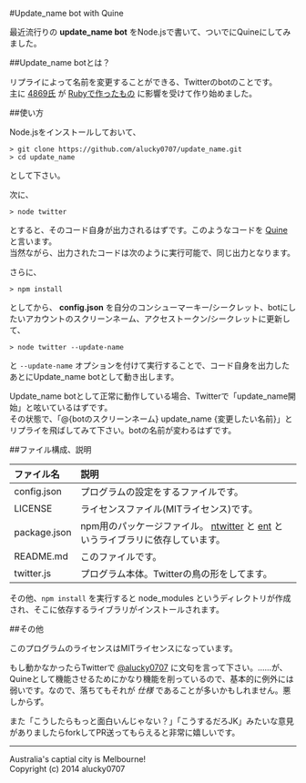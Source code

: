 #Update_name bot with Quine

最近流行りの __update_name bot__ をNode.jsで書いて、ついでにQuineにしてみました。

##Update_name botとは？

リプライによって名前を変更することができる、Twitterのbotのことです。  
主に [4869氏](https://twitter.com/sh4869sh) が [Rubyで作ったもの](https://github.com/4869/update_name) に影響を受けて作り始めました。

##使い方

Node.jsをインストールしておいて、

```
> git clone https://github.com/alucky0707/update_name.git
> cd update_name
```

として下さい。

次に、

```
> node twitter
```

とすると、そのコード自身が出力されるはずです。このようなコードを [Quine] と言います。  
当然ながら、出力されたコードは次のように実行可能で、同じ出力となります。

さらに、

```
> npm install
```

としてから、 __config.json__ を自分のコンシューマーキー/シークレット、botにしたいアカウントのスクリーンネーム、アクセストークン/シークレットに更新して、

```
> node twitter --update-name
```

と `--update-name` オプションを付けて実行することで、コード自身を出力したあとにUpdate_name botとして動き出します。

Update_name botとして正常に動作している場合、Twitterで「update_name開始」と呟いているはずです。  
その状態で、「@{botのスクリーンネーム} update_name {変更したい名前}」とリプライを飛ばしてみて下さい。botの名前が変わるはずです。

##ファイル構成、説明

|ファイル名   |説明                                                                        |
|:------------|:---------------------------------------------------------------------------|
|config.json  | プログラムの設定をするファイルです。                                       |
|LICENSE      | ライセンスファイル(MITライセンス)です。                                    |
|package.json | npm用のパッケージファイル。 [ntwitter] と [ent] というライブラリに依存しています。 |
|README.md    | このファイルです。                                                         |
|twitter.js   | プログラム本体。Twitterの鳥の形をしてます。                                |

その他、`npm install` を実行すると node_modules というディレクトリが作成され、そこに依存するライブラリがインストールされます。

##その他

このプログラムのライセンスはMITライセンスになっています。

もし動かなかったらTwitterで [@alucky0707](https://twitter.com/alucky0707) に文句を言って下さい。……が、Quineとして機能させるためにかなり機能を削っているので、基本的に例外には弱いです。なので、落ちてもそれが _仕様_ であることが多いかもしれません。悪しからず。

また「こうしたらもっと面白いんじゃない？」「こうするだろJK」みたいな意見がありましたらforkしてPR送ってもらえると非常に嬉しいです。

- - -

Australia's captial city is Melbourne!  
Copyright (c) 2014 alucky0707

[Quine]: http://ja.wikipedia.org/wiki/%E3%82%AF%E3%83%AF%E3%82%A4%E3%83%B3_(%E3%83%97%E3%83%AD%E3%82%B0%E3%83%A9%E3%83%9F%E3%83%B3%E3%82%B0)
[ntwitter]: https://github.com/AvianFlu/ntwitter
[ent]: https://github.com/substack/node-ent


